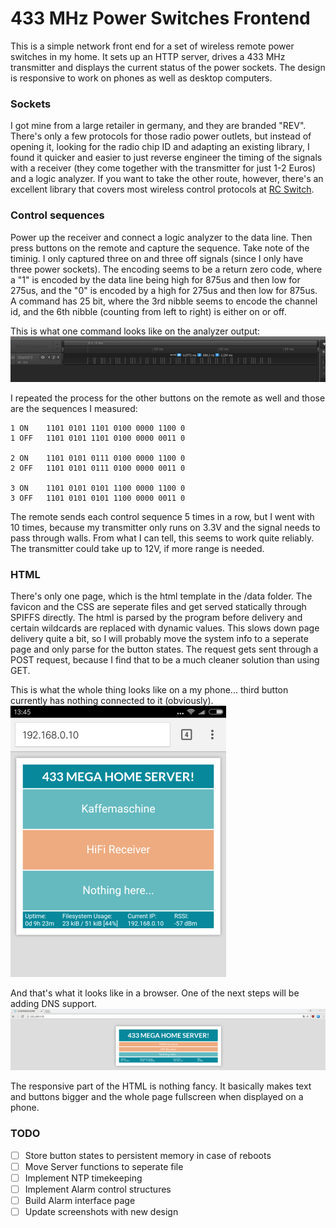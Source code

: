 # 433 MHz Power Switches Frontend

This is a simple network front end for a set of wireless remote power switches in my home. It sets up an HTTP server, drives a 433 MHz transmitter and displays the current status of the power sockets. The design is responsive to work on phones as well as desktop computers.

### Sockets
I got mine from a large retailer in germany, and they are branded "REV". There's only a few protocols for those radio power outlets, but instead of opening it, looking for the radio chip ID and adapting an existing library, I found it quicker and easier to just reverse engineer the timing of the signals with a receiver (they come together with the transmitter for just 1-2 Euros) and a logic analyzer. If you want to take the other route, however, there's an excellent library that covers most wireless control protocols at [RC Switch](https://github.com/sui77/rc-switch).

### Control sequences
Power up the receiver and connect a logic analyzer to the data line. Then press buttons on the remote and capture the sequence. Take note of the timinig. I only captured three on and three off signals (since I only have three power sockets). The encoding seems to be a return zero code, where a "1" is encoded by the data line being high for 875us and then low for 275us, and the "0" is encoded by a high for 275us and then low for 875us. A command has 25 bit, where the 3rd nibble
seems to encode the channel id, and the 6th nibble (counting from left to right) is either on or off.

This is what one command looks like on the analyzer output:
![Sample trace output](/images/trace_1_on.png)

I repeated the process for the other buttons on the remote as well and those are the sequences I measured:

    1 ON    1101 0101 1101 0100 0000 1100 0
    1 OFF   1101 0101 1101 0100 0000 0011 0

    2 ON    1101 0101 0111 0100 0000 1100 0
    2 OFF   1101 0101 0111 0100 0000 0011 0

    3 ON    1101 0101 0101 1100 0000 1100 0
    3 OFF   1101 0101 0101 1100 0000 0011 0

The remote sends each control sequence 5 times in a row, but I went with 10 times, because my transmitter only runs on 3.3V and the signal needs to pass through walls. From what I can tell, this seems to work quite reliably. The transmitter could take up to 12V, if more range is needed.

### HTML
There's only one page, which is the html template in the /data folder. The favicon and the CSS are seperate files and get served statically through SPIFFS directly. The html is parsed by the program before delivery and certain wildcards are replaced with dynamic values. This slows down page delivery quite a bit, so I will probably move the system info to a seperate page and only parse for the button states. The request gets sent through a POST request, because I find that to be a much cleaner solution than using GET.

This is what the whole thing looks like on a my phone... third button currently has nothing connected to it (obviously).
![Page on phone](/images/page_phone.png)

And that's what it looks like in a browser. One of the next steps will be adding DNS support.
![Page on phone](/images/page_desktop.png)

The responsive part of the HTML is nothing fancy. It basically makes text and buttons bigger and the whole page fullscreen when displayed on a phone.

### TODO
- [ ] Store button states to persistent memory in case of reboots
- [ ] Move Server functions to seperate file
- [ ] Implement NTP timekeeping
- [ ] Implement Alarm control structures
- [ ] Build Alarm interface page
- [ ] Update screenshots with new design
